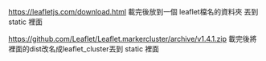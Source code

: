 https://leafletjs.com/download.html 載完後放到一個 leaflet檔名的資料夾 丟到 static 裡面

https://github.com/Leaflet/Leaflet.markercluster/archive/v1.4.1.zip  載完後將裡面的dist改名成leaflet_cluster丟到 static 裡面